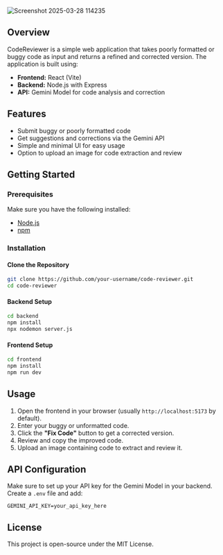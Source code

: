 ![Screenshot 2025-03-28 114235](https://github.com/user-attachments/assets/d13ace00-893d-4e7c-9042-acc5c42d1144)

## Overview
CodeReviewer is a simple web application that takes poorly formatted or buggy code as input and returns a refined and corrected version. The application is built using:

- **Frontend:** React (Vite)  
- **Backend:** Node.js with Express  
- **API:** Gemini Model for code analysis and correction  

## Features
- Submit buggy or poorly formatted code  
- Get suggestions and corrections via the Gemini API  
- Simple and minimal UI for easy usage  
- Option to upload an image for code extraction and review  

## Getting Started

### Prerequisites
Make sure you have the following installed:
- [Node.js](https://nodejs.org/)  
- [npm](https://www.npmjs.com/)  

### Installation

#### Clone the Repository
```sh
git clone https://github.com/your-username/code-reviewer.git
cd code-reviewer
```

#### Backend Setup
```sh
cd backend
npm install
npx nodemon server.js
```

#### Frontend Setup
```sh
cd frontend
npm install
npm run dev
```

## Usage
1. Open the frontend in your browser (usually `http://localhost:5173` by default).  
2. Enter your buggy or unformatted code.  
3. Click the **"Fix Code"** button to get a corrected version.  
4. Review and copy the improved code.  
5. Upload an image containing code to extract and review it.  

## API Configuration
Make sure to set up your API key for the Gemini Model in your backend.  
Create a `.env` file and add:
```env
GEMINI_API_KEY=your_api_key_here
```

## License
This project is open-source under the MIT License.
